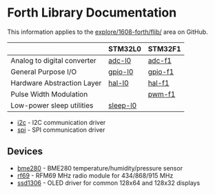 # Forth Library Documentation

This information applies to the
[explore/1608-forth/flib/](https://github.com/jeelabs/embello/tree/master/explore/1608-forth/flib)
area on GitHub.

| | STM32L0 | STM32F1 |
| ------------- | ------------- | ------------- |
| Analog to digital converter | [adc-l0](adc-l0.md) | [adc-f1](adc-f1.md) |
| General Purpose I/O | [gpio-l0](gpio-l0.md) | [gpio-f1](gpio-f1.md) |
| Hardware Abstraction Layer | [hal-l0](hal-l0.md) | [hal-f1](hal-f1.md) |
| Pulse Width Modulation | | [pwm-f1](pwm-f1.md) |
| Low-power sleep utilities | [sleep-l0](sleep-l0.md) | |

* [i2c](i2c.md) - I2C communication driver
* [spi](spi.md) - SPI communication driver

## Devices

* [bme280](bme280.md) - BME280 temperature/humidity/pressure sensor
* [rf69](rf69.md) - RFM69 MHz radio module for 434/868/915 MHz
* [ssd1306](ssd1306.md) - OLED driver for common 128x64 and 128x32 displays
